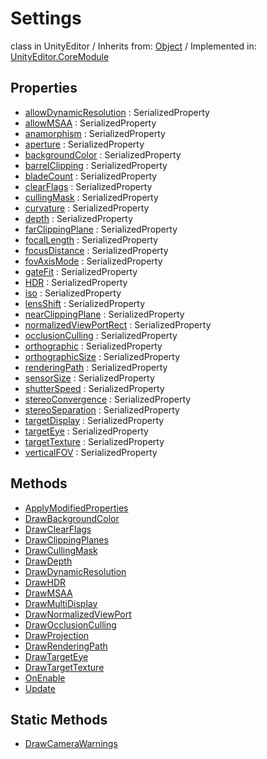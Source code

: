 # Settings
class in UnityEditor
 / Inherits from: <a href="https://docs.unity3d.com/6000.2/Documentation/ScriptReference/Object.html">Object</a> / Implemented in: <a href="https://docs.unity3d.com/6000.2/Documentation/ScriptReference/UnityEditor.CoreModule.html">UnityEditor.CoreModule</a>

## Properties
- <a href="https://docs.unity3d.com/6000.2/Documentation/ScriptReference/Settings-allowDynamicResolution.html">allowDynamicResolution</a> : SerializedProperty
- <a href="https://docs.unity3d.com/6000.2/Documentation/ScriptReference/Settings-allowMSAA.html">allowMSAA</a> : SerializedProperty
- <a href="https://docs.unity3d.com/6000.2/Documentation/ScriptReference/Settings-anamorphism.html">anamorphism</a> : SerializedProperty
- <a href="https://docs.unity3d.com/6000.2/Documentation/ScriptReference/Settings-aperture.html">aperture</a> : SerializedProperty
- <a href="https://docs.unity3d.com/6000.2/Documentation/ScriptReference/Settings-backgroundColor.html">backgroundColor</a> : SerializedProperty
- <a href="https://docs.unity3d.com/6000.2/Documentation/ScriptReference/Settings-barrelClipping.html">barrelClipping</a> : SerializedProperty
- <a href="https://docs.unity3d.com/6000.2/Documentation/ScriptReference/Settings-bladeCount.html">bladeCount</a> : SerializedProperty
- <a href="https://docs.unity3d.com/6000.2/Documentation/ScriptReference/Settings-clearFlags.html">clearFlags</a> : SerializedProperty
- <a href="https://docs.unity3d.com/6000.2/Documentation/ScriptReference/Settings-cullingMask.html">cullingMask</a> : SerializedProperty
- <a href="https://docs.unity3d.com/6000.2/Documentation/ScriptReference/Settings-curvature.html">curvature</a> : SerializedProperty
- <a href="https://docs.unity3d.com/6000.2/Documentation/ScriptReference/Settings-depth.html">depth</a> : SerializedProperty
- <a href="https://docs.unity3d.com/6000.2/Documentation/ScriptReference/Settings-farClippingPlane.html">farClippingPlane</a> : SerializedProperty
- <a href="https://docs.unity3d.com/6000.2/Documentation/ScriptReference/Settings-focalLength.html">focalLength</a> : SerializedProperty
- <a href="https://docs.unity3d.com/6000.2/Documentation/ScriptReference/Settings-focusDistance.html">focusDistance</a> : SerializedProperty
- <a href="https://docs.unity3d.com/6000.2/Documentation/ScriptReference/Settings-fovAxisMode.html">fovAxisMode</a> : SerializedProperty
- <a href="https://docs.unity3d.com/6000.2/Documentation/ScriptReference/Settings-gateFit.html">gateFit</a> : SerializedProperty
- <a href="https://docs.unity3d.com/6000.2/Documentation/ScriptReference/Settings-HDR.html">HDR</a> : SerializedProperty
- <a href="https://docs.unity3d.com/6000.2/Documentation/ScriptReference/Settings-iso.html">iso</a> : SerializedProperty
- <a href="https://docs.unity3d.com/6000.2/Documentation/ScriptReference/Settings-lensShift.html">lensShift</a> : SerializedProperty
- <a href="https://docs.unity3d.com/6000.2/Documentation/ScriptReference/Settings-nearClippingPlane.html">nearClippingPlane</a> : SerializedProperty
- <a href="https://docs.unity3d.com/6000.2/Documentation/ScriptReference/Settings-normalizedViewPortRect.html">normalizedViewPortRect</a> : SerializedProperty
- <a href="https://docs.unity3d.com/6000.2/Documentation/ScriptReference/Settings-occlusionCulling.html">occlusionCulling</a> : SerializedProperty
- <a href="https://docs.unity3d.com/6000.2/Documentation/ScriptReference/Settings-orthographic.html">orthographic</a> : SerializedProperty
- <a href="https://docs.unity3d.com/6000.2/Documentation/ScriptReference/Settings-orthographicSize.html">orthographicSize</a> : SerializedProperty
- <a href="https://docs.unity3d.com/6000.2/Documentation/ScriptReference/Settings-renderingPath.html">renderingPath</a> : SerializedProperty
- <a href="https://docs.unity3d.com/6000.2/Documentation/ScriptReference/Settings-sensorSize.html">sensorSize</a> : SerializedProperty
- <a href="https://docs.unity3d.com/6000.2/Documentation/ScriptReference/Settings-shutterSpeed.html">shutterSpeed</a> : SerializedProperty
- <a href="https://docs.unity3d.com/6000.2/Documentation/ScriptReference/Settings-stereoConvergence.html">stereoConvergence</a> : SerializedProperty
- <a href="https://docs.unity3d.com/6000.2/Documentation/ScriptReference/Settings-stereoSeparation.html">stereoSeparation</a> : SerializedProperty
- <a href="https://docs.unity3d.com/6000.2/Documentation/ScriptReference/Settings-targetDisplay.html">targetDisplay</a> : SerializedProperty
- <a href="https://docs.unity3d.com/6000.2/Documentation/ScriptReference/Settings-targetEye.html">targetEye</a> : SerializedProperty
- <a href="https://docs.unity3d.com/6000.2/Documentation/ScriptReference/Settings-targetTexture.html">targetTexture</a> : SerializedProperty
- <a href="https://docs.unity3d.com/6000.2/Documentation/ScriptReference/Settings-verticalFOV.html">verticalFOV</a> : SerializedProperty

## Methods
- <a href="https://docs.unity3d.com/6000.2/Documentation/ScriptReference/Settings.ApplyModifiedProperties.html">ApplyModifiedProperties</a>
- <a href="https://docs.unity3d.com/6000.2/Documentation/ScriptReference/Settings.DrawBackgroundColor.html">DrawBackgroundColor</a>
- <a href="https://docs.unity3d.com/6000.2/Documentation/ScriptReference/Settings.DrawClearFlags.html">DrawClearFlags</a>
- <a href="https://docs.unity3d.com/6000.2/Documentation/ScriptReference/Settings.DrawClippingPlanes.html">DrawClippingPlanes</a>
- <a href="https://docs.unity3d.com/6000.2/Documentation/ScriptReference/Settings.DrawCullingMask.html">DrawCullingMask</a>
- <a href="https://docs.unity3d.com/6000.2/Documentation/ScriptReference/Settings.DrawDepth.html">DrawDepth</a>
- <a href="https://docs.unity3d.com/6000.2/Documentation/ScriptReference/Settings.DrawDynamicResolution.html">DrawDynamicResolution</a>
- <a href="https://docs.unity3d.com/6000.2/Documentation/ScriptReference/Settings.DrawHDR.html">DrawHDR</a>
- <a href="https://docs.unity3d.com/6000.2/Documentation/ScriptReference/Settings.DrawMSAA.html">DrawMSAA</a>
- <a href="https://docs.unity3d.com/6000.2/Documentation/ScriptReference/Settings.DrawMultiDisplay.html">DrawMultiDisplay</a>
- <a href="https://docs.unity3d.com/6000.2/Documentation/ScriptReference/Settings.DrawNormalizedViewPort.html">DrawNormalizedViewPort</a>
- <a href="https://docs.unity3d.com/6000.2/Documentation/ScriptReference/Settings.DrawOcclusionCulling.html">DrawOcclusionCulling</a>
- <a href="https://docs.unity3d.com/6000.2/Documentation/ScriptReference/Settings.DrawProjection.html">DrawProjection</a>
- <a href="https://docs.unity3d.com/6000.2/Documentation/ScriptReference/Settings.DrawRenderingPath.html">DrawRenderingPath</a>
- <a href="https://docs.unity3d.com/6000.2/Documentation/ScriptReference/Settings.DrawTargetEye.html">DrawTargetEye</a>
- <a href="https://docs.unity3d.com/6000.2/Documentation/ScriptReference/Settings.DrawTargetTexture.html">DrawTargetTexture</a>
- <a href="https://docs.unity3d.com/6000.2/Documentation/ScriptReference/Settings.OnEnable.html">OnEnable</a>
- <a href="https://docs.unity3d.com/6000.2/Documentation/ScriptReference/Settings.Update.html">Update</a>

## Static Methods
- <a href="https://docs.unity3d.com/6000.2/Documentation/ScriptReference/Settings.DrawCameraWarnings.html">DrawCameraWarnings</a>
